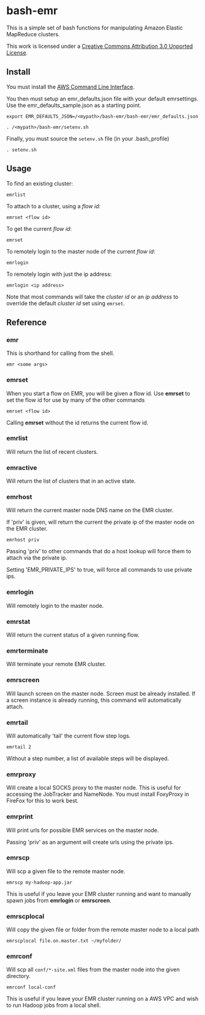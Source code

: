 bash-emr
========

This is a simple set of bash functions for manipulating
Amazon Elastic MapReduce clusters.

This work is licensed under a
[Creative Commons Attribution 3.0 Unported License](http://creativecommons.org/licenses/by/3.0/).

Install
-----

You must install the [AWS Command Line Interface](http://aws.amazon.com/cli/).

You then must setup an emr_defaults.json file with your default emrsettings. Use
the emr_defaults_sample.json as a starting point.

    export EMR_DEFAULTS_JSON=/<mypath>/bash-emr/bash-emr/emr_defaults.json

    . /<mypath>/bash-emr/setenv.sh

Finally, you must source the `setenv.sh` file (in your .bash_profile)

    . setenv.sh


Usage
-----

To find an existing cluster:

	emrlist

To attach to a cluster, using a _flow id_:

    emrset <flow id>

To get the current _flow id_:

	emrset

To remotely login to the master node of the current _flow id_:

	emrlogin

To remotely login with just the ip address:

	emrlogin <ip address>

Note that most commands will take the _cluster id_ or an _ip address_ to
override the default _cluster id_ set using `emrset`.

Reference
---------

### emr
This is shorthand for calling from the shell.

    emr <some args>

### emrset
When you start a flow on EMR, you will be given a flow id.
Use __emrset__ to set the flow id for use by many of the other commands

    emrset <flow id>

Calling __emrset__ without the id returns the current flow id.

### emrlist
Will return the list of recent clusters.

### emractive
Will return the list of clusters that in an active state.

### emrhost
Will return the current master node DNS name on the EMR cluster.

If 'priv' is given, will return the current the private ip of the master node
on the EMR cluster.

    emrhost priv

Passing 'priv' to other commands that do a host lookup will force them to
attach via the private ip.

Setting 'EMR_PRIVATE_IPS' to true, will force all commands to use private ips.

### emrlogin
Will remotely login to the master node.

### emrstat
Will return the current status of a given running flow.

### emrterminate
Will terminate your remote EMR cluster.

### emrscreen
Will launch screen on the master node. Screen must be already installed.
If a screen instance is already running, this command will automatically attach.

### emrtail
Will automatically 'tail' the current flow step logs.

    emrtail 2

Without a step number, a list of available steps will be displayed.

### emrproxy
Will create a local SOCKS proxy to the master node. This is useful for accessing
the JobTracker and NameNode. You must install FoxyProxy in FireFox for this to
work best.

### emrprint
Will print urls for possible EMR services on the master node.

Passing 'priv' as an argument will create urls using the private ips.

### emrscp
Will scp a given file to the remote master node.

    emrscp my-hadoop-app.jar

This is useful if you leave your EMR cluster running and want to manually spawn
jobs from __emrlogin__ or __emrscreen__.

### emrscplocal
Will copy the given file or folder from the remote master node to a local path

    emrscplocal file.on.master.txt ~/myfolder/

### emrconf
Will scp all `conf/*-site.xml` files from the master node into the given
directory.

    emrconf local-conf

This is useful if you leave your EMR cluster running on a AWS VPC and wish to
run Hadoop jobs from a local shell.
